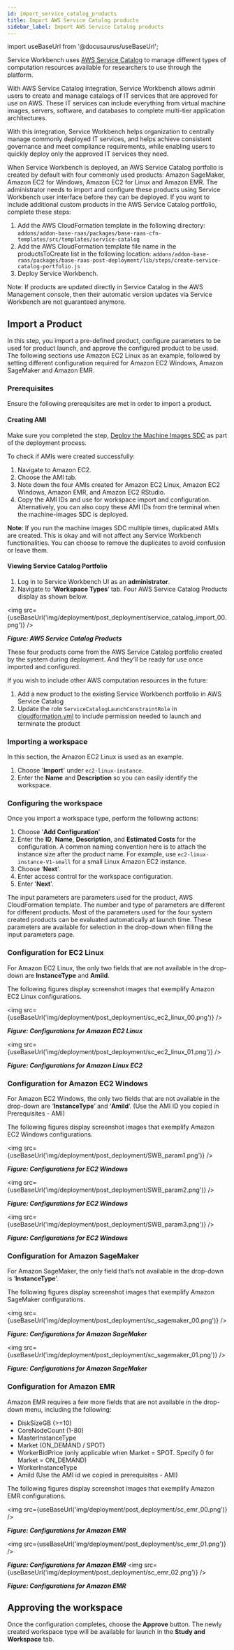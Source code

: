 ```yaml
---
id: import_service_catalog_products
title: Import AWS Service Catalog products
sidebar_label: Import AWS Service Catalog products
---
```


import useBaseUrl from '@docusaurus/useBaseUrl';

Service Workbench uses [AWS Service Catalog](https://aws.amazon.com/servicecatalog/?aws-service-catalog.sort-by=item.additionalFields.createdDate&aws-service-catalog.sort-order=desc)
to manage different types of computation resources available for researchers to use through the platform.

With AWS Service Catalog integration, Service Workbench allows admin users to create and manage catalogs of IT services that are approved for use on AWS. These IT services can include everything from virtual machine images, servers, software, and databases to complete multi-tier application architectures.

With this integration, Service Workbench helps organization to centrally manage commonly deployed IT services, and helps achieve consistent governance and meet compliance requirements, while enabling users to quickly deploy only the approved IT services they need.

When Service Workbench is deployed, an AWS Service Catalog portfolio is created by default with four commonly used products: Amazon SageMaker, Amazon EC2 for Windows, Amazon EC2 for Linux and Amazon EMR. The administrator needs to import and configure these products using Service Workbench user interface before they can be deployed. If you want to include additional custom products in the AWS Service Catalog portfolio, complete these steps: 

1.	Add the AWS CloudFormation template in the following directory:
`addons/addon-base-raas/packages/base-raas-cfn-templates/src/templates/service-catalog`
2.	Add the AWS CloudFormation template file name in the productsToCreate list in the following location: 
`addons/addon-base-raas/packages/base-raas-post-deployment/lib/steps/create-service-catalog-portfolio.js`
3.	Deploy Service Workbench.

Note: If products are updated directly in Service Catalog in the AWS Management console, then their automatic version updates via Service Workbench are not guaranteed anymore.

## Import a Product

In this step, you import a pre-defined product, configure parameters to be used for product launch, and approve the configured product to be used. The following sections use Amazon EC2 Linux as an example, followed by setting different configuration required for Amazon EC2 Windows, Amazon SageMaker and Amazon EMR.

### Prerequisites

Ensure the following prerequisites are met in order to import a product. 

#### Creating AMI

Make sure you completed the step, [Deploy the Machine Images SDC](/deployment/deployment/index#deploy-the-machine-images-sdc)
as part of the deployment process. 

To check if AMIs were created successfully: 

1. Navigate to Amazon EC2. 
2. Choose the AMI tab. 
3. Note down the four AMIs created for Amazon EC2 Linux, Amazon EC2 Windows, Amazon EMR, and Amazon EC2 RStudio. 
4.	Copy the AMI IDs and use for workspace import and configuration. Alternatively, you can also copy these AMI IDs from the terminal when the machine-images SDC is deployed.

**Note**: If you run the machine images SDC multiple times, duplicated AMIs are created. This is okay and will not affect any Service Workbench functionalities. You can choose to remove the duplicates to avoid confusion or leave them.


#### Viewing Service Catalog Portfolio

1. Log in to Service Workbench UI as an **administrator**.
2. Navigate to ‘**Workspace Types**’ tab. Four AWS Service Catalog Products display as shown below.

<img src={useBaseUrl('img/deployment/post_deployment/service_catalog_import_00.png')} />

***Figure: AWS Service Catalog Products***

These four products come from the AWS Service Catalog portfolio created by the system during deployment. And they'll be ready for use once imported and configured.

If you wish to include other AWS computation resources in the future: 

1. Add a new product to the existing Service Workbench portfolio in AWS Service Catalog
2. Update the role `ServiceCatalogLaunchConstraintRole` in [cloudformation.yml](https://github.com/awslabs/service-workbench-on-aws/blob/mainline/main/solution/post-deployment/config/infra/cloudformation.yml#L204) to include permission needed to launch and terminate the product

### Importing a workspace

In this section, the Amazon EC2 Linux is used as an example.

1. Choose '**Import**' under `ec2-linux-instance`. 
2. Enter the **Name** and **Description** so you can easily identify the workspace.

### Configuring the workspace

Once you import a workspace type, perform the following actions: 

1. Choose '**Add Configuration**'
2. Enter the **ID**, **Name**, **Description**, and **Estimated Costs** for the configuration. A common naming convention here is to attach the instance size after the product name. For example, use `ec2-linux-instance-V1-small` for a small Linux Amazon EC2 instance. 
3. Choose ‘**Next**’.
4. Enter access control for the workspace configuration.
5. Enter '**Next**'.

The input parameters are parameters used for the product, AWS CloudFormation template. The number and type of parameters are different for different products. Most of the parameters used for the four system created products can be evaluated automatically at launch time. These parameters are available for selection in the drop-down when filling the input parameters page.

### Configuration for EC2 Linux

For Amazon EC2 Linux, the only two fields that are not available in the drop-down are **InstanceType** and **AmiId**.

The following figures display screenshot images that exemplify Amazon EC2 Linux configurations.

<img src={useBaseUrl('img/deployment/post_deployment/sc_ec2_linux_00.png')} />

***Figure: Configurations for Amazon EC2 Linux***

<img src={useBaseUrl('img/deployment/post_deployment/sc_ec2_linux_01.png')} />

***Figure: Configurations for Amazon Linux EC2***

### Configuration for Amazon EC2 Windows

For Amazon EC2 Windows, the only two fields that are not available in the drop-down are ‘**InstanceType**’ and ‘**AmiId**’. (Use the AMI ID you copied in Prerequisites - AMI)

The following figures display screenshot images that exemplify Amazon EC2 Windows configurations.

<img src={useBaseUrl('img/deployment/post_deployment/SWB_param1.png')} />

***Figure: Configurations for EC2 Windows*** 

<img src={useBaseUrl('img/deployment/post_deployment/SWB_param2.png')} />

***Figure: Configurations for EC2 Windows***

<img src={useBaseUrl('img/deployment/post_deployment/SWB_param3.png')} />

***Figure: Configurations for EC2 Windows*** 

### Configuration for Amazon SageMaker

For Amazon SageMaker, the only field that’s not available in the drop-down is ‘**InstanceType**’.

The following figures display screenshot images that exemplify Amazon SageMaker configurations.

<img src={useBaseUrl('img/deployment/post_deployment/sc_sagemaker_00.png')} />

***Figure: Configurations for Amazon SageMaker*** 

<img src={useBaseUrl('img/deployment/post_deployment/sc_sagemaker_01.png')} />

***Figure: Configurations for Amazon SageMaker*** 

### Configuration for Amazon EMR

Amazon EMR requires a few more fields that are not available in the drop-down menu, including the following: 
- DiskSizeGB (>=10)
- CoreNodeCount (1-80)
- MasterInstanceType
- Market (ON_DEMAND / SPOT)
- WorkerBidPrice (only applicable when Market = SPOT. Specify 0 for Market = ON_DEMAND)
- WorkerInstanceType
- AmiId (Use the AMI id we copied in prerequisites - AMI)

The following figures display screenshot images that exemplify Amazon EMR configurations. 

<img src={useBaseUrl('img/deployment/post_deployment/sc_emr_00.png')} />

***Figure: Configurations for Amazon EMR*** 

<img src={useBaseUrl('img/deployment/post_deployment/sc_emr_01.png')} />

***Figure: Configurations for Amazon EMR***
<img src={useBaseUrl('img/deployment/post_deployment/sc_emr_02.png')} />

***Figure: Configurations for Amazon EMR*** 

## Approving the workspace

Once the configuration completes, choose the **Approve** button. The newly created workspace type will be available for launch in the **Study and Workspace** tab.
